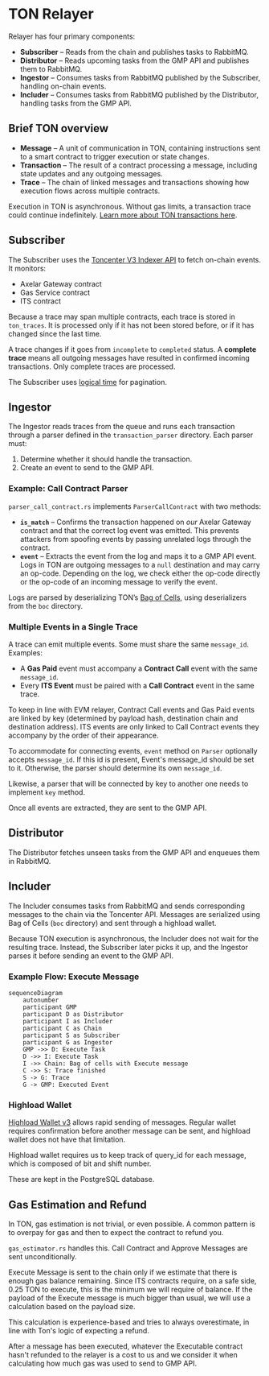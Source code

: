 # TON Relayer

Relayer has four primary components:

- **Subscriber** – Reads from the chain and publishes tasks to RabbitMQ.
- **Distributor** – Reads upcoming tasks from the GMP API and publishes them to RabbitMQ.
- **Ingestor** – Consumes tasks from RabbitMQ published by the Subscriber, handling on-chain events.
- **Includer** – Consumes tasks from RabbitMQ published by the Distributor, handling tasks from the GMP API.

## Brief TON overview

- **Message** – A unit of communication in TON, containing instructions sent to a smart contract to trigger execution or
  state changes.
- **Transaction** – The result of a contract processing a message, including state updates and any outgoing messages.
- **Trace** – The chain of linked messages and transactions showing how execution flows across multiple contracts.

Execution in TON is asynchronous. Without gas limits, a transaction trace could continue
indefinitely. [Learn more about TON transactions here](https://docs.ton.org/v3/documentation/smart-contracts/message-management/messages-and-transactions).

## Subscriber

The Subscriber uses the [Toncenter V3 Indexer API](https://toncenter.com/api/v3/index.html) to fetch on-chain events. It
monitors:

- Axelar Gateway contract
- Gas Service contract
- ITS contract

Because a trace may span multiple contracts, each trace is stored in `ton_traces`. It is processed only if it has not
been stored before, or if it has changed since the last time.

A trace changes if it goes from `incomplete` to `completed` status. A **complete trace** means all outgoing messages
have resulted in confirmed incoming transactions. Only complete traces are processed.

The Subscriber
uses [logical time](https://docs.ton.org/v3/documentation/smart-contracts/message-management/messages-and-transactions#what-is-a-logical-time)
for pagination.

## Ingestor

The Ingestor reads traces from the queue and runs each transaction through a parser defined in the `transaction_parser`
directory. Each parser must:

1. Determine whether it should handle the transaction.
2. Create an event to send to the GMP API.

### Example: Call Contract Parser

`parser_call_contract.rs` implements `ParserCallContract` with two methods:

- **`is_match`** – Confirms the transaction happened on *our* Axelar Gateway contract and that the correct log event was
  emitted. This prevents attackers from spoofing events by passing unrelated logs through the contract.
- **`event`** – Extracts the event from the log and maps it to a GMP API event. Logs in TON are outgoing messages to a
  `null` destination and may carry an op-code. Depending on the log, we check either the op-code directly or the op-code
  of an incoming message to verify the event.

Logs are parsed by deserializing
TON’s [Bag of Cells](https://docs.ton.org/v3/documentation/data-formats/tlb/cell-boc#bag-of-cells), using deserializers
from the `boc` directory.

### Multiple Events in a Single Trace

A trace can emit multiple events. Some must share the same `message_id`. Examples:

- A **Gas Paid** event must accompany a **Contract Call** event with the same `message_id`.
- Every **ITS Event** must be paired with a **Call Contract** event in the same trace.

To keep in line with EVM relayer, Contract Call events and Gas Paid events are linked by key (determined by payload
hash, destination chain and destination address).
ITS events are only linked to Call Contract events they accompany by the order of their appearance.

To accommodate for connecting events, `event` method on `Parser` optionally accepts `message_id`. If this id is present,
Event's message_id should be set to it. Otherwise, the parser should determine its own `message_id`.

Likewise, a parser that will be connected by key to another one needs to implement `key` method.

Once all events are extracted, they are sent to the GMP API.

## Distributor

The Distributor fetches unseen tasks from the GMP API and enqueues them in RabbitMQ.

## Includer

The Includer consumes tasks from RabbitMQ and sends corresponding messages to the chain via the Toncenter API. Messages
are serialized using Bag of Cells (`boc` directory) and sent through a highload wallet.

Because TON execution is asynchronous, the Includer does not wait for the resulting trace. Instead, the Subscriber later
picks it up, and the Ingestor parses it before sending an event to the GMP API.

### Example Flow: Execute Message

```mermaid
sequenceDiagram
    autonumber
    participant GMP
    participant D as Distributor
    participant I as Includer
    participant C as Chain
    participant S as Subscriber
    participant G as Ingestor
    GMP ->> D: Execute Task
    D ->> I: Execute Task
    I ->> Chain: Bag of cells with Execute message
    C ->> S: Trace finished
    S -> G: Trace
    G -> GMP: Executed Event 
```

### Highload Wallet

[Highload Wallet v3](https://github.com/ton-blockchain/highload-wallet-contract-v3/tree/main) allows rapid sending of
messages. Regular wallet requires confirmation before another message can be sent, and highload wallet does not have
that limitation.

Highload wallet requires us to keep track of query_id for each message, which is composed of bit and shift number.

These are kept in the PostgreSQL database.

## Gas Estimation and Refund

In TON, gas estimation is not trivial, or even possible. A common pattern is to overpay for gas and then to expect the
contract to refund you.

`gas_estimator.rs` handles this. Call Contract and Approve Messages are sent unconditionally.

Execute Message is sent to the chain only if we estimate that there is enough gas balance remaining. Since ITS contracts
require, on a safe side, 0.25 TON to execute, this is the minimum we will require of balance. If the payload of the
Execute message is much bigger than usual, we will use a calculation based on the payload size.

This calculation is experience-based and tries to always overestimate, in line with Ton's logic of expecting a refund.

After a message has been executed, whatever the Executable contract hasn't refunded to the relayer is a cost to us and
we consider it when calculating how much gas was used to send to GMP API.  